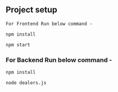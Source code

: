 ## Project setup
```
For Frontend Run below command - 

npm install

npm start
```

### For Backend Run below command - 
```
npm install

node dealers.js

```